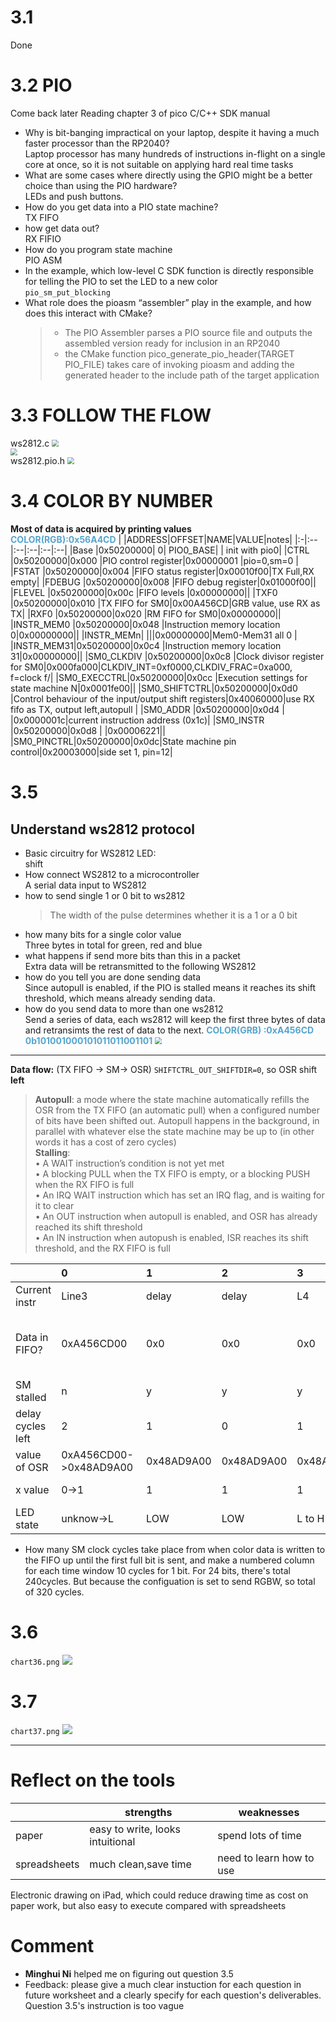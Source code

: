 # 3.1 
Done
# 3.2 PIO
Come back later
Reading chapter 3 of pico C/C++ SDK manual
* Why is bit-banging impractical on your laptop, despite it having a much faster processor than the RP2040?<br>
Laptop processor has many hundreds of instructions in-flight on a single core at once, so it is not suitable on applying hard real time tasks<br>
* What are some cases where directly using the GPIO might be a better choice than using the PIO hardware? <br>
LEDs and push buttons.<br>
* How do you get data into a PIO state machine?<br>
  TX FIFO<br>
* how get data out?<br>
RX FIFIO
*  How do you program state machine<br>
PIO ASM
*   In the example, which low-level C SDK function is directly 
responsible for telling the PIO to set the LED to a new color<br>
`pio_sm_put_blocking`
*  What role does the pioasm “assembler” play in the example, and 
how does this interact with CMake?<br>
    >  * The PIO Assembler parses a PIO source file and outputs the assembled version ready for inclusion in an RP2040
    > * the CMake function pico_generate_pio_header(TARGET
PIO_FILE) takes care of invoking pioasm and adding the generated header to the include path of the target
application
# 3.3 FOLLOW THE FLOW
ws2812.c
<img src=".\comment33-1.jpg" style="zoom:70%"> <br>
<img src=".\comment33-2.jpg" style="zoom:70%"> <br>
ws2812.pio.h
<img src=".\comment33-3.jpg" style="zoom:70%"> <br>
# 3.4 COLOR BY NUMBER
**Most of data is acquired by printing values**<br>
<font color=#56A4CD >**COLOR(RGB):0x56A4CD**</font> 
|   |ADDRESS|OFFSET|NAME|VALUE|notes|
|:-|:--|:--|:--|:--|:--|
|Base       |0x50200000|       0|   PIO0_BASE|       |       init with pio0|
|CTRL       |0x50200000|0x000   |PIO control register|0x00000001      |pio=0,sm=0       |
|FSTAT      |0x50200000|0x004   |FIFO status register|0x00010f00|TX Full,RX empty|
|FDEBUG     |0x50200000|0x008   |FIFO debug register|0x01000f00||
|FLEVEL     |0x50200000|0x00c   |FIFO levels    |0x00000000||
|TXF0       |0x50200000|0x010   |TX FIFO for SM0|0x00A456CD|GRB value, use RX as TX|
|RXF0       |0x50200000|0x020   |RM FIFO for SM0|0x00000000||
|INSTR_MEM0 |0x50200000|0x048   |Instruction memory location 0|0x00000000||
|INSTR_MEMn|      |||0x00000000|Mem0-Mem31 all 0       |
|INSTR_MEM31|0x50200000|0x0c4   |Instruction memory location 31|0x00000000||
|SM0_CLKDIV |0x50200000|0x0c8   |Clock divisor register for SM0|0x000fa000|CLKDIV_INT=0xf0000,CLKDIV_FRAC=0xa000, f=clock f/|
|SM0_EXECCTRL|0x50200000|0x0cc  |Execution settings for state machine N|0x0001fe00||
|SM0_SHIFTCTRL|0x50200000|0x0d0 |Control behaviour of the input/output shift registers|0x40060000|use RX fifo as TX, output left,autopull |
|SM0_ADDR   |0x50200000|0x0d4   |   |0x0000001c|current instruction address (0x1c)|
|SM0_INSTR  |0x50200000|0x0d8   |   |0x00006221||
|SM0_PINCTRL|0x50200000|0x0dc|State machine pin control|0x20003000|side set 1, pin=12|

# 3.5

## Understand ws2812 protocol
* Basic circuitry for WS2812 LED: <br>
    shift 
* How connect WS2812 to a microcontroller<br>
    A serial data input to WS2812
* how to send single 1 or 0 bit to ws2812<br>
    > The width of the pulse determines whether it is a 1 or a 0 bit
* how many bits for a single color value<br>
  Three bytes in total for green, red and blue
* what happens if send more bits than this in a packet<br>
  Extra data will be retransmitted to the following WS2812
* how do you tell you are done sending data<br>
  Since autopull is enabled, if the PIO is stalled means it reaches its shift threshold, which means already sending data.
* how do you send data to more than one ws2812<br>
    Send a series of data, each ws2812 will keep the first three bytes of data and retransimts the rest of data to the next.
<font color=#56A4CD >**COLOR(GRB)   :0xA456CD<br>    0b101001000101011011001101**</font> 
<img src=".\chart3-5.jpg" style="zoom:70%"> <br>

---



**Data flow:**
 (TX FIFO -> SM-> OSR)
`SHIFTCTRL_OUT_SHIFTDIR=0`, so OSR shift **left**
> **Autopull**: a mode where the state machine automatically
refills the OSR from the TX FIFO (an automatic pull) when a configured number of bits have been shifted out. Autopull
happens in the background, in parallel with whatever else the state machine may be up to (in other words it has a cost
of zero cycles)<BR>
> **Stalling**:<br>
• A WAIT instruction’s condition is not yet met<br>
• A blocking PULL when the TX FIFO is empty, or a blocking PUSH when the RX FIFO is full<br>
• An IRQ WAIT instruction which has set an IRQ flag, and is waiting for it to clear<br>
• An OUT instruction when autopull is enabled, and OSR has already reached its shift threshold<br>
• An IN instruction when autopush is enabled, ISR reaches its shift threshold, and the RX FIFO is full


||0|1|2|3|4|5|6|7|8|9|10|notes|
|:--|:--|:--|:--|:--|:--|:--|:--|:--|:--|:--|:--|:--|
|Current instr|Line3|delay|delay|L4|delay|L5|delay|delay|delay|delay|L3|
|Data in FIFO?|0xA456CD00|0x0|0x0|0x0|0x0|0x0|0x0|0x0|0x0|0x0|0xA456CD00|Assume sending same value to LED
|SM stalled|n|y|y|y|y|y|y|y|y|y|y|
|delay cycles left|2|1|0|1|0|4|3|2|1|0|2|
|value of OSR|0xA456CD00->0x48AD9A00|0x48AD9A00|0x48AD9A00|0x48AD9A00|0x48AD9A00|0x48AD9A00|0x48AD9A00|0x48AD9A00|0x48AD9A00|0x48AD9A00|->0x915B3400|shift left at L3|
|x value|0->1|1|1|1|1|1|1|1|1|1|1->0|overwrite x at L3
|LED state|unknow->L|LOW|LOW|L to H|HIGH|HIGH|HIGH|HIGH|HIGH|HIGH|H to L|





* How many SM clock cycles take place from when color data is written to the FIFO up until the first full bit is sent, and make a numbered column for each time window
  10 cycles for 1 bit. For 24 bits, there's total 240cycles. But because the configuation is set to send RGBW, so total of 320 cycles.

# 3.6
`chart36.png`
<img src=".\chart36.png"> <br>
# 3.7
`chart37.png`
<img src=".\chart37.png"> <br>

---
# Reflect on the tools

||strengths|weaknesses|
|---|---|---|
|paper|easy to write, looks intuitional|spend lots of time|
|spreadsheets|much clean,save time|need to learn how to use|

Electronic drawing on iPad, which could reduce drawing time as cost on paper work, but also easy to execute compared with spreadsheets

# Comment
* **Minghui Ni** helped me on figuring out question 3.5
* Feedback: please give a much clear instuction for each question in future worksheet and a clearly specify for each question's deliverables. Question 3.5's instruction is too vague



